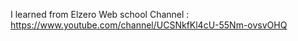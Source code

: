 I learned from Elzero Web school
Channel : https://www.youtube.com/channel/UCSNkfKl4cU-55Nm-ovsvOHQ
